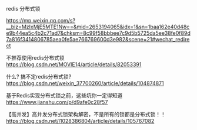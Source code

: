 

redis 分布式锁

https://mp.weixin.qq.com/s?__biz=MzIxMjE5MTE1Nw==&mid=2653194065&idx=1&sn=1baa162e40d48ce9b44ea5c4b2c71ad7&chksm=8c99f58bbbee7c9d5b5725da5ee38fe0f89d7a816f3414806785aea0fe5ae766769600d3e982&scene=21#wechat_redirect




不推荐使用redis分布式锁
https://blog.csdn.net/MOVIE14/article/details/82053391

什么? 搞不定redis分布式锁?
https://blog.csdn.net/weixin_37700260/article/details/104874871


基于Redis实现分布式锁之前，这些坑你一定得知道
https://www.jianshu.com/p/d9afe0c28f57


【高并发】高并发分布式锁架构解密，不是所有的锁都是分布式锁！！
https://blog.csdn.net/l1028386804/article/details/105767082


